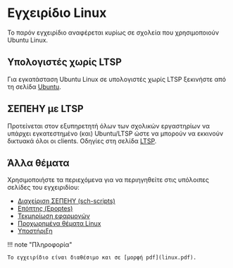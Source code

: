 # Εγχειρίδιο Linux

Το παρόν εγχειρίδιο αναφέρεται κυρίως σε σχολεία που χρησιμοποιούν Ubuntu
Linux.

## Υπολογιστές χωρίς LTSP

Για εγκατάσταση Ubuntu Linux σε υπολογιστές χωρίς LTSP ξεκινήστε από τη
σελίδα [Ubuntu](ubuntu/index.md).

## ΣΕΠΕΗΥ με LTSP

Προτείνεται στον εξυπηρετητή όλων των σχολικών εργαστηρίων να υπάρχει
εγκατεστημένο (και) Ubuntu/LTSP ώστε να μπορούν να εκκινούν δικτυακά όλοι οι
clients. Οδηγίες στη σελίδα [LTSP](ltsp/index.md).

## Άλλα θέματα

Χρησιμοποιήστε τα περιεχόμενα για να περιηγηθείτε στις υπόλοιπες σελίδες του
εγχειριδίου:

- [Διαχείριση ΣΕΠΕΗΥ (sch-scripts)](sch-scripts/index.md)
- [Επόπτης (Epoptes)](epoptes/index.md)
- [Τεκμηρίωση εφαρμογών](applications.md)
- [Προχωρημένα θέματα Linux](advanced/index.md)
- [Υποστήριξη](support.md)

!!! note "Πληροφορία"

    Το εγχειρίδιο είναι διαθέσιμο και σε [μορφή pdf](linux.pdf).
